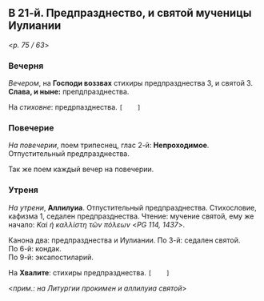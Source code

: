 ## В 21-й. Предпразднество, и святой мученицы Иулиании

<*p. 75 / 63*>
 
### Вечерня

*Вечером*, на **Господи воззвах** стихиры предпразднества 3, и святой 3. 
**Слава, и ныне:** препдпразднества.

На *стиховне*: предрпазднества. `[    ]` 

### Повечерие

*На повечерии*, поем трипеснец, глас 2-й: **Непроходимое**. Отпустительный предпразднества.

Так же поем каждый вечер на повечерии.
 
### Утреня

*На утрени*, **Аллилуиа**. Отпустительный предпразднества. 
Стихословие, кафизма 1, седален предпразднества. 
Чтение: мучение святой, ему же начало: *Καὶ ἡ καλλίστη τῶν πόλεων* <*PG 114, 1437*>.  

Канона два: предпразднества и Иулиании. 
По 3-й: седален святой.  
По 6-й: кондак.  
По 9-й: эксапостиларий. 

На **Хвалите**: стихиры предпразднества. `[    ]`

<*прим.: на Литургии прокимен и аллилуиа святой*>
